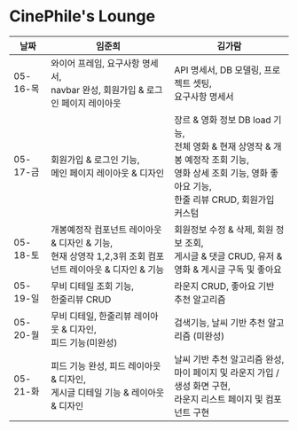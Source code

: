 # CinePhile's Lounge

| 날짜     | 임준희                                                                                                        | 김가람                                                                                                                                                                |
| -------- | ------------------------------------------------------------------------------------------------------------- | --------------------------------------------------------------------------------------------------------------------------------------------------------------------- |
| 05-16-목 | 와이어 프레임, 요구사항 명세서, <br> navbar 완성, 회원가입 & 로그인 페이지 레이아웃                           | API 명세서, DB 모델링, 프로젝트 셋팅, <br> 요구사항 명세서                                                                                                            |
| 05-17-금 | 회원가입 & 로그인 기능,<br> 메인 페이지 레이아웃 & 디자인                                                     | 장르 & 영화 정보 DB load 기능, <br> 전체 영화 & 현재 상영작 & 개봉 예정작 조회 기능, <br> 영화 상세 조회 기능, 영화 좋아요 기능, <br> 한줄 리뷰 CRUD, 회원가입 커스텀 |
| 05-18-토 | 개봉예정작 컴포넌트 레이아웃 & 디자인 & 기능, <br> 현재 상영작 1,2,3위 조회 컴포넌트 레이아웃 & 디자인 & 기능 | 회원정보 수정 & 삭제, 회원 정보 조회, <br> 게시글 & 댓글 CRUD, 유저 & 영화 & 게시글 구독 및 좋아요                                                                    |
| 05-19-일 | 무비 디테일 조회 기능, <br> 한줄리뷰 CRUD                                                                     | 라운지 CRUD, 좋아요 기반 추천 알고리즘                                                                                                                                |
| 05-20-월 | 무비 디테일, 한줄리뷰 레이아웃 & 디자인, <br>피드 기능(미완성)                                                | 검색기능, 날씨 기반 추천 알고리즘 (미완성)                                                                                                                            |
| 05-21-화 | 피드 기능 완성, 피드 레이아웃 & 디자인, <br> 게시글 디테일 기능 & 레이아웃 & 디자인      | 날씨 기반 추천 알고리즘 완성, <br> 마이 페이지 및 라운지 가입 / 생성 화면 구현, <br> 라운지 리스트 페이지 및 컴포넌트 구현                                            |
